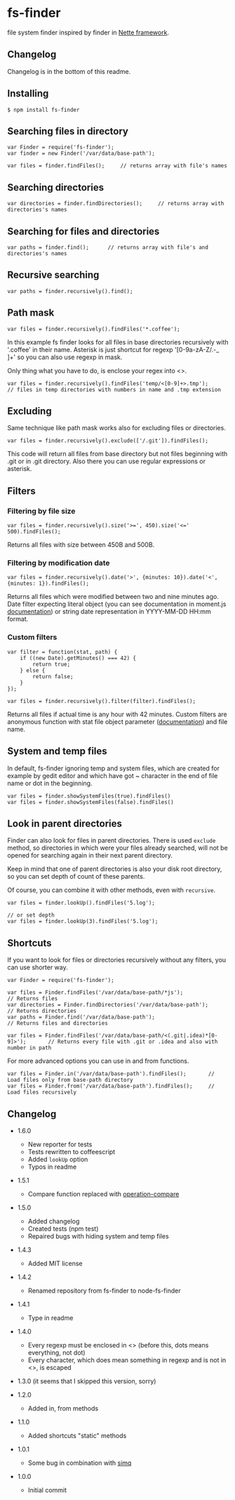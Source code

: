 # fs-finder
file system finder inspired by finder in [Nette framework](http://doc.nette.org/en/finder).

## Changelog

Changelog is in the bottom of this readme.

## Installing

```
$ npm install fs-finder
```

## Searching files in directory

```
var Finder = require('fs-finder');
var finder = new Finder('/var/data/base-path');

var files = finder.findFiles();		// returns array with file's names
```

## Searching directories

```
var directories = finder.findDirectories();		// returns array with directories's names
```

## Searching for files and directories

```
var paths = finder.find();		// returns array with file's and directories's names
```

## Recursive searching

```
var paths = finder.recursively().find();
```

## Path mask

```
var files = finder.recursively().findFiles('*.coffee');
```

In this example fs finder looks for all files in base directories recursively with '.coffee' in their name.
Asterisk is just shortcut for regexp '[0-9a-zA-Z/.-_ ]+' so you can also use regexp in mask.

Only thing what you have to do, is enclose your regex into <>.

```
var files = finder.recursively().findFiles('temp/<[0-9]+>.tmp');		// files in temp directories with numbers in name and .tmp extension
```

## Excluding

Same technique like path mask works also for excluding files or directories.

```
var files = finder.recursively().exclude(['/.git']).findFiles();
```

This code will return all files from base directory but not files beginning with .git or in .git directory.
Also there you can use regular expressions or asterisk.

## Filters

### Filtering by file size

```
var files = finder.recursively().size('>=', 450).size('<=' 500).findFiles();
```

Returns all files with size between 450B and 500B.

### Filtering by modification date

```
var files = finder.recursively().date('>', {minutes: 10}).date('<', {minutes: 1}).findFiles();
```

Returns all files which were modified between two and nine minutes ago.
Date filter expecting literal object (you can see documentation in moment.js [documentation](http://momentjs.com/docs/#/manipulating/add/))
or string date representation in YYYY-MM-DD HH:mm format.

### Custom filters

```
var filter = function(stat, path) {
	if ((new Date).getMinutes() === 42) {
		return true;
	} else {
		return false;
	}
});

var files = finder.recursively().filter(filter).findFiles();
```

Returns all files if actual time is any hour with 42 minutes.
Custom filters are anonymous function with stat file object parameter ([documentation](http://nodejs.org/api/fs.html#fs_class_fs_stats))
and file name.

## System and temp files

In default, fs-finder ignoring temp and system files, which are created for example by gedit editor and which have got ~ character
in the end of file name or dot in the beginning.

```
var files = finder.showSystemFiles(true).findFiles()
var files = finder.showSystemFiles(false).findFiles()
```

## Look in parent directories

Finder can also look for files in parent directories. There is used `exclude` method, so directories in which were your
files already searched, will not be opened for searching again in their next parent directory.

Keep in mind that one of parent directories is also your disk root directory, so you can set depth of count of these parents.

Of course, you can combine it with other methods, even with `recursive`.

```
var files = finder.lookUp().findFiles('5.log');

// or set depth
var files = finder.lookUp(3).findFiles('5.log');
```

## Shortcuts

If you want to look for files or directories recursively without any filters, you can use shorter way.

```
var Finder = require('fs-finder');

var files = Finder.findFiles('/var/data/base-path/*js');				// Returns files
var directories = Finder.findDirectories('/var/data/base-path');		// Returns directories
var paths = Finder.find('/var/data/base-path');							// Returns files and directories
```

```
var files = Finder.findFiles('/var/data/base-path/<(.git|.idea)*[0-9]>');		// Returns every file with .git or .idea and also with number in path
```

For more advanced options you can use in and from functions.

```
var files = Finder.in('/var/data/base-path').findFiles();		// Load files only from base-path directory
var files = Finder.from('/var/data/base-path').findFiles();		// Load files recursively
```

## Changelog

* 1.6.0
	+ New reporter for tests
	+ Tests rewritten to coffeescript
	+ Added `lookUp` option
	+ Typos in readme

* 1.5.1
	+ Compare function replaced with [operation-compare](https://npmjs.org/package/operator-compare)

* 1.5.0
	+ Added changelog
	+ Created tests (npm test)
	+ Repaired bugs with hiding system and temp files

* 1.4.3
	+ Added MIT license

* 1.4.2
	+ Renamed repository from fs-finder to node-fs-finder

* 1.4.1
	+ Type in readme

* 1.4.0
	+ Every regexp must be enclosed in <> (before this, dots means everything, not dot)
	+ Every character, which does mean something in regexp and is not in <>, is escaped

* 1.3.0 (it seems that I skipped this version, sorry)

* 1.2.0
	+ Added in, from methods

* 1.1.0
	+ Added shortcuts "static" methods

* 1.0.1
	+ Some bug in combination with [simq](https://npmjs.org/package/simq)

* 1.0.0
	+ Initial commit
